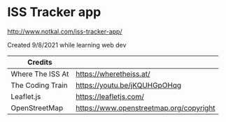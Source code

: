 # ISS Tracker app

http://www.notkal.com/iss-tracker-app/

Created 9/8/2021 while learning web dev

| Credits |  |
| ----------- | ----------- |
| Where The ISS At | https://wheretheiss.at/ |
| The Coding Train | https://youtu.be/jKQUHGpOHqg |
| Leaflet.js | https://leafletjs.com/ |
| OpenStreetMap | https://www.openstreetmap.org/copyright |
